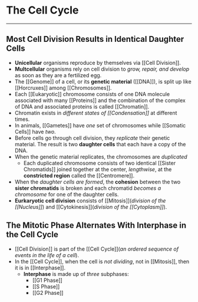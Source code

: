 # The Cell Cycle
---
## Most Cell Division Results in Identical Daughter Cells
- **Unicellular** organisms reproduce by themselves via  [[Cell Division]].
- **Multcellular** organisms rely on cell division to *grow, repair, and develop* as soon as they are a fertilized egg.
- The [[Genome]] of a cell, or its **genetic material** ([[DNA]]), is split up like [[Horcruxes]] among [[Chromosomes]].
- Each [[Eukaryotic]] chromosome consists of one DNA molecule associated with many [[Proteins]] and the combination of the complex of DNA and associated proteins is called  [[Chromatin]].
- Chromatin exists in *different states of [[Condensation]]* at different times.
- In animals, [[Gametes]] have *one* set of chromosomes while [[Somatic Cells]] have *two*.
- Before cells go through cell division, they *replicate* their genetic material. The result is two **daughter cells** that each have a copy of the DNA.
- When the genetic material replicates, the chromosomes are *duplicated*
	- Each duplicated chromosome consists of two identical [[Sister Chromatids]] joined together at the center, *lengthwise*, at the **constricted region** called the [[Centromere]].
- When the *daughter cells are formed*, the **cohesion** between the two **sister chromatids** is broken and each chromatid *becomes a chromosome* for one of the daughter cells.
- **Eurkaryotic cell division** consists of [[Mitosis]](*division of the [[Nucleus]]*) and [[Cytokinesis]](*division of the [[Cytoplasm]]*).
## The Mitotic Phase Alternates With Interphase in the Cell Cycle
- [[Cell Division]] is part of the [[Cell Cycle]](*an ordered sequence of events in the life of a cell*).
- In the [[Cell Cycle]], when the cell is *not dividing*, not in [[Mitosis]], then it is in [[Interphase]].
	- **Interphase** is made up of *three* subphases:
		- [[G1 Phase]]
		- [[S Phase]]
		- [[G2 Phase]]
